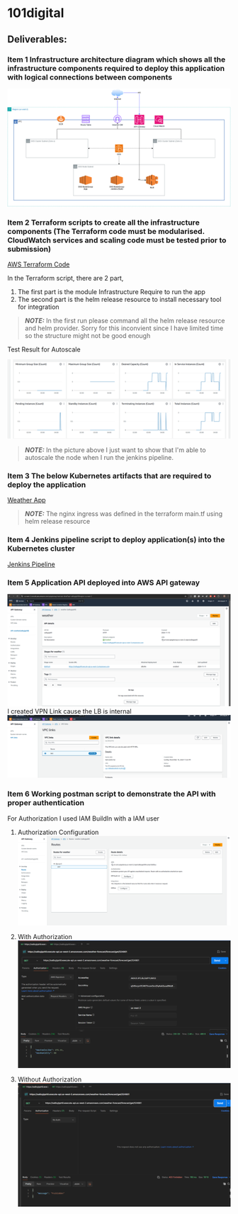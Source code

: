 # 101digital


## Deliverables:
### Item 1 Infrastructure architecture diagram which shows all the infrastructure components required to deploy this application with logical connections between components

![Image](101digital.drawio.png)

### Item 2 Terraform scripts to create all the infrastructure components (The Terraform code must be modularised. CloudWatch services and scaling code must be tested prior to submission)

[AWS Terraform Code](terraform/aws)

In the Terraform script, there are 2 part,
1. The first part is the module Infrastructure Require to run the app
2. The second part is the helm release resource to install necessary tool for integration
> **_NOTE:_**  In the first run please command all the helm release resource and helm provider. Sorry for this inconvient since I have limited time so the structure might not be good enough

Test Result for Autoscale

![img.png](img.png)

> **_NOTE:_**  In the picture above I just want to show that I'm able to autoscale the node when I run the jenkins pipeline.

### Item 3 The below Kubernetes artifacts that are required to deploy the application

[Weather App](k8s-manifest/weatherapp)

> **_NOTE:_**  The nginx ingress was defined in the terraform main.tf using helm release resource

### Item 4 Jenkins pipeline script to deploy application(s) into the Kubernetes cluster
[Jenkins Pipeline](jenkins)

### Item 5 Application API deployed into AWS API gateway

![img_1.png](img_1.png)
I created VPN Link cause the LB is internal
![img_4.png](img_4.png)

### Item 6 Working postman script to demonstrate the API with proper authentication
For Authorization I used IAM BuildIn with a IAM user
1. Authorization Configuration
![img_5.png](img_5.png)

2. With Authorization
![img_2.png](img_2.png)

2. Without Authorization
![img_3.png](img_3.png)